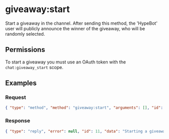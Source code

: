 # giveaway:start

Start a giveaway in the channel. After sending this method, the 'HypeBot' user will publicly announce the winner of the giveaway, who will be randomly selected.

## Permissions

To start a giveaway you must use an OAuth token with the `chat:giveaway_start` scope.

## Examples

### Request

```json
{ "type": "method", "method": "giveaway:start", "arguments": [], "id": 11 }
```

### Response

```json
{ "type": "reply", "error": null, "id": 11, "data": "Starting a giveaway" }
```
